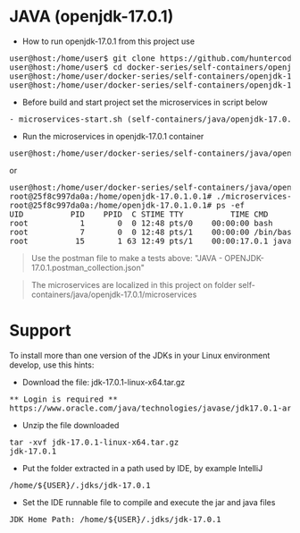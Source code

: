 # JAVA (openjdk-17.0.1)

- How to run openjdk-17.0.1 from this project use

<pre>
user@host:/home/user$ git clone https://github.com/huntercodexs/docker-series.git .
user@host:/home/user$ cd docker-series/self-containers/openjdk-17.0.1
user@host:/home/user/docker-series/self-containers/openjdk-17.0.1$ docker-compose up --build
user@host:/home/user/docker-series/self-containers/openjdk-17.0.1$ docker-compose start
</pre>

- Before build and start project set the microservices in script below

<pre>
- microservices-start.sh (self-containers/java/openjdk-17.0.1/microservices/microservices-start.sh)
</pre>

- Run the microservices in openjdk-17.0.1 container

<pre>
user@host:/home/user/docker-series/self-containers/java/openjdk-17.0.1$ docker exec -it openjdk-17.0.1 ./microservices-start.sh
</pre>

or

<pre>
user@host:/home/user/docker-series/self-containers/java/openjdk-17.0.1$ docker exec -it openjdk-17.0.1 /bin/bash
root@25f8c997da0a:/home/openjdk-17.0.1.0.1# ./microservices-start.sh
root@25f8c997da0a:/home/openjdk-17.0.1.0.1# ps -ef
UID          PID    PPID  C STIME TTY          TIME CMD
root           1       0  0 12:48 pts/0    00:00:00 bash
root           7       0  0 12:48 pts/1    00:00:00 /bin/bash
root          15       1 63 12:49 pts/1    00:00:17.0.1 java -jar SIMPLE-API-USERS-0.0.1-SNAPSHOT.jar
</pre>

> Use the postman file to make a tests above: "JAVA - OPENJDK-17.0.1.postman_collection.json"

> The microservices are localized in this project on folder self-containers/java/openjdk-17.0.1/microservices


# Support

To install more than one version of the JDKs in your Linux environment develop, use this hints:

- Download the file: jdk-17.0.1-linux-x64.tar.gz
<pre>
** Login is required **
https://www.oracle.com/java/technologies/javase/jdk17.0.1-archive-downloads.html
</pre>

- Unzip the file downloaded
<pre>
tar -xvf jdk-17.0.1-linux-x64.tar.gz
jdk-17.0.1
</pre>

- Put the folder extracted in a path used by IDE, by example IntelliJ
<pre>
/home/${USER}/.jdks/jdk-17.0.1
</pre>

- Set the IDE runnable file to compile and execute the jar and java files
<pre>
JDK Home Path: /home/${USER}/.jdks/jdk-17.0.1
</pre>

